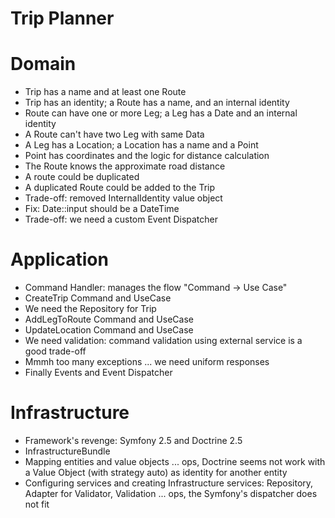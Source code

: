 Trip Planner
========================

Domain
========================

- Trip has a name and at least one Route
- Trip has an identity; a Route has a name, and an internal identity
- Route can have one or more Leg; a Leg has a Date and an internal identity
- A Route can't have two Leg with same Data
- A Leg has a Location; a Location has a name and a Point
- Point has coordinates and the logic for distance calculation
- The Route knows the approximate road distance
- A route could be duplicated
- A duplicated Route could be added to the Trip
- Trade-off: removed InternalIdentity value object
- Fix: Date::input should be a DateTime
- Trade-off: we need a custom Event Dispatcher

Application
========================

- Command Handler: manages the flow "Command -> Use Case"
- CreateTrip Command and UseCase
- We need the Repository for Trip
- AddLegToRoute Command and UseCase
- UpdateLocation Command and UseCase
- We need validation: command validation using external service is a good trade-off
- Mmmh too many exceptions ... we need uniform responses
- Finally Events and Event Dispatcher

Infrastructure
========================

- Framework's revenge: Symfony 2.5 and Doctrine 2.5
- InfrastructureBundle
- Mapping entities and value objects ... ops, Doctrine seems not work with a Value Object (with strategy auto) as identity for another entity
- Configuring services and creating Infrastructure services: Repository, Adapter for Validator, Validation ... ops, the Symfony's dispatcher does not fit
